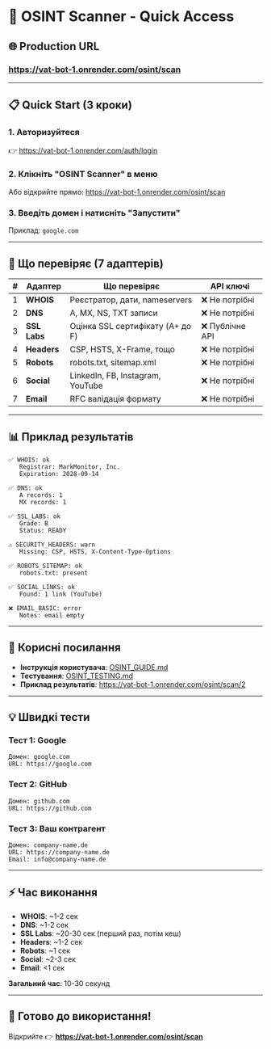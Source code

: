 # 🚀 OSINT Scanner - Quick Access

## 🌐 Production URL

### **https://vat-bot-1.onrender.com/osint/scan**

---

## 📋 Quick Start (3 кроки)

### 1. Авторизуйтеся
👉 https://vat-bot-1.onrender.com/auth/login

### 2. Клікніть "OSINT Scanner" в меню
Або відкрийте прямо: https://vat-bot-1.onrender.com/osint/scan

### 3. Введіть домен і натисніть "Запустити"
Приклад: `google.com`

---

## 🎯 Що перевіряє (7 адаптерів)

| # | Адаптер | Що перевіряє | API ключі |
|---|---------|--------------|-----------|
| 1 | **WHOIS** | Реєстратор, дати, nameservers | ❌ Не потрібні |
| 2 | **DNS** | A, MX, NS, TXT записи | ❌ Не потрібні |
| 3 | **SSL Labs** | Оцінка SSL сертифікату (A+ до F) | ❌ Публічне API |
| 4 | **Headers** | CSP, HSTS, X-Frame, тощо | ❌ Не потрібні |
| 5 | **Robots** | robots.txt, sitemap.xml | ❌ Не потрібні |
| 6 | **Social** | LinkedIn, FB, Instagram, YouTube | ❌ Не потрібні |
| 7 | **Email** | RFC валідація формату | ❌ Не потрібні |

---

## 📊 Приклад результатів

```
✅ WHOIS: ok
   Registrar: MarkMonitor, Inc.
   Expiration: 2028-09-14

✅ DNS: ok
   A records: 1
   MX records: 1

✅ SSL_LABS: ok
   Grade: B
   Status: READY

⚠️ SECURITY_HEADERS: warn
   Missing: CSP, HSTS, X-Content-Type-Options

✅ ROBOTS_SITEMAP: ok
   robots.txt: present

✅ SOCIAL_LINKS: ok
   Found: 1 link (YouTube)

❌ EMAIL_BASIC: error
   Notes: email empty
```

---

## 🔗 Корисні посилання

- **Інструкція користувача**: [OSINT_GUIDE.md](./OSINT_GUIDE.md)
- **Тестування**: [OSINT_TESTING.md](./OSINT_TESTING.md)
- **Приклад результатів**: https://vat-bot-1.onrender.com/osint/scan/2

---

## 💡 Швидкі тести

### Тест 1: Google
```
Домен: google.com
URL: https://google.com
```

### Тест 2: GitHub
```
Домен: github.com
URL: https://github.com
```

### Тест 3: Ваш контрагент
```
Домен: company-name.de
URL: https://company-name.de
Email: info@company-name.de
```

---

## ⚡ Час виконання

- **WHOIS**: ~1-2 сек
- **DNS**: ~1-2 сек
- **SSL Labs**: ~20-30 сек (перший раз, потім кеш)
- **Headers**: ~1-2 сек
- **Robots**: ~1 сек
- **Social**: ~2-3 сек
- **Email**: <1 сек

**Загальний час**: 10-30 секунд

---

## 🎉 Готово до використання!

Відкрийте 👉 **https://vat-bot-1.onrender.com/osint/scan**
